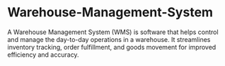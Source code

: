 # Warehouse-Management-System
A Warehouse Management System (WMS) is software that helps control and manage the day-to-day operations in a warehouse. It streamlines inventory tracking, order fulfillment, and goods movement for improved efficiency and accuracy.
